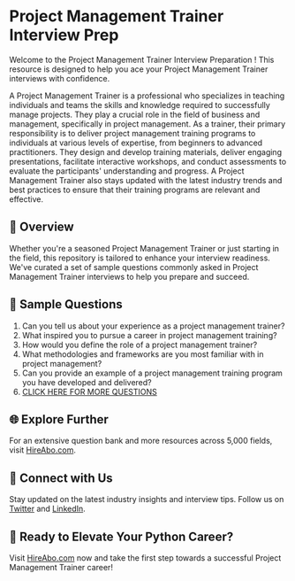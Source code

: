 # Project Management Trainer Interview Prep

Welcome to the Project Management Trainer Interview Preparation ! This resource is designed to help you ace your Project Management Trainer interviews with confidence.

A Project Management Trainer is a professional who specializes in teaching individuals and teams the skills and knowledge required to successfully manage projects. They play a crucial role in the field of business and management, specifically in project management. As a trainer, their primary responsibility is to deliver project management training programs to individuals at various levels of expertise, from beginners to advanced practitioners. They design and develop training materials, deliver engaging presentations, facilitate interactive workshops, and conduct assessments to evaluate the participants' understanding and progress. A Project Management Trainer also stays updated with the latest industry trends and best practices to ensure that their training programs are relevant and effective.

## 🚀 Overview

Whether you're a seasoned Project Management Trainer or just starting in the field, this repository is tailored to enhance your interview readiness. We've curated a set of sample questions commonly asked in Project Management Trainer interviews to help you prepare and succeed.

## 📝 Sample Questions

1. Can you tell us about your experience as a project management trainer?
2. What inspired you to pursue a career in project management training?
3. How would you define the role of a project management trainer?
4. What methodologies and frameworks are you most familiar with in project management?
5. Can you provide an example of a project management training program you have developed and delivered?
6. [CLICK HERE FOR MORE QUESTIONS](https://hireabo.com/job/1_3_20/Project%20Management%20Trainer)

## 🌐 Explore Further

For an extensive question bank and more resources across 5,000 fields, visit [HireAbo.com](https://www.hireabo.com).

## 📱 Connect with Us

Stay updated on the latest industry insights and interview tips. Follow us on [Twitter](https://twitter.com/hireabo) and [LinkedIn](https://www.linkedin.com/in/hire-abo-3609972a8/).

## 🚀 Ready to Elevate Your Python Career?

Visit [HireAbo.com](https://www.hireabo.com) now and take the first step towards a successful Project Management Trainer career!
